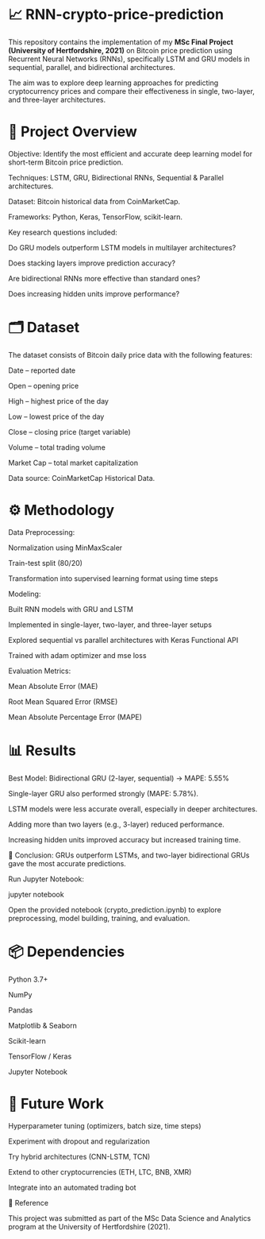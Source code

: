 # 📈 RNN-crypto-price-prediction

This repository contains the implementation of my **MSc Final Project (University of Hertfordshire, 2021)** on Bitcoin price prediction using Recurrent Neural Networks (RNNs), specifically LSTM and GRU models in sequential, parallel, and bidirectional architectures.

The aim was to explore deep learning approaches for predicting cryptocurrency prices and compare their effectiveness in single, two-layer, and three-layer architectures.

# 📌 Project Overview

Objective: Identify the most efficient and accurate deep learning model for short-term Bitcoin price prediction.

Techniques: LSTM, GRU, Bidirectional RNNs, Sequential & Parallel architectures.

Dataset: Bitcoin historical data from CoinMarketCap.

Frameworks: Python, Keras, TensorFlow, scikit-learn.

Key research questions included:

Do GRU models outperform LSTM models in multilayer architectures?

Does stacking layers improve prediction accuracy?

Are bidirectional RNNs more effective than standard ones?

Does increasing hidden units improve performance?

# 🗂 Dataset

The dataset consists of Bitcoin daily price data with the following features:

Date – reported date

Open – opening price

High – highest price of the day

Low – lowest price of the day

Close – closing price (target variable)

Volume – total trading volume

Market Cap – total market capitalization

Data source: CoinMarketCap Historical Data.

# ⚙️ Methodology

Data Preprocessing:

Normalization using MinMaxScaler

Train-test split (80/20)

Transformation into supervised learning format using time steps

Modeling:

Built RNN models with GRU and LSTM

Implemented in single-layer, two-layer, and three-layer setups

Explored sequential vs parallel architectures with Keras Functional API

Trained with adam optimizer and mse loss

Evaluation Metrics:

Mean Absolute Error (MAE)

Root Mean Squared Error (RMSE)

Mean Absolute Percentage Error (MAPE)

# 📊 Results

Best Model: Bidirectional GRU (2-layer, sequential) → MAPE: 5.55%

Single-layer GRU also performed strongly (MAPE: 5.78%).

LSTM models were less accurate overall, especially in deeper architectures.

Adding more than two layers (e.g., 3-layer) reduced performance.

Increasing hidden units improved accuracy but increased training time.

📌 Conclusion: GRUs outperform LSTMs, and two-layer bidirectional GRUs gave the most accurate predictions.

Run Jupyter Notebook:

jupyter notebook


Open the provided notebook (crypto_prediction.ipynb) to explore preprocessing, model building, training, and evaluation.

# 📦 Dependencies

Python 3.7+

NumPy

Pandas

Matplotlib & Seaborn

Scikit-learn

TensorFlow / Keras

Jupyter Notebook


# 🔮 Future Work

Hyperparameter tuning (optimizers, batch size, time steps)

Experiment with dropout and regularization

Try hybrid architectures (CNN-LSTM, TCN)

Extend to other cryptocurrencies (ETH, LTC, BNB, XMR)

Integrate into an automated trading bot

📖 Reference

This project was submitted as part of the MSc Data Science and Analytics program at the University of Hertfordshire (2021).
